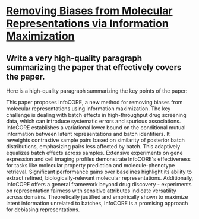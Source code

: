 # [Removing Biases from Molecular Representations via Information   Maximization](https://arxiv.org/abs/2312.00718)

## Write a very high-quality paragraph summarizing the paper that effectively covers the paper.

 Here is a high-quality paragraph summarizing the key points of the paper:

This paper proposes InfoCORE, a new method for removing biases from molecular representations using information maximization. The key challenge is dealing with batch effects in high-throughput drug screening data, which can introduce systematic errors and spurious associations. InfoCORE establishes a variational lower bound on the conditional mutual information between latent representations and batch identifiers. It reweights contrastive sample pairs based on similarity of posterior batch distributions, emphasizing pairs less affected by batch. This adaptively equalizes batch effects across samples. Extensive experiments on gene expression and cell imaging profiles demonstrate InfoCORE's effectiveness for tasks like molecular property prediction and molecule-phenotype retrieval. Significant performance gains over baselines highlight its ability to extract refined, biologically-relevant molecular representations. Additionally, InfoCORE offers a general framework beyond drug discovery - experiments on representation fairness with sensitive attributes indicate versatility across domains. Theoretically justified and empirically shown to maximize latent information unrelated to batches, InfoCORE is a promising approach for debiasing representations.

